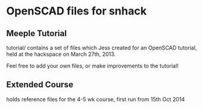 OpenSCAD files for snhack
=========================


## Meeple Tutorial
tutorial/ contains a set of files which Jess created for an OpenSCAD tutorial, held at the hackspace on March 27th, 2013.

Feel free to add your own files, or make improvements to the tutorial!



## Extended Course
holds reference files for the 4-5 wk course, first run from 15th Oct 2014
